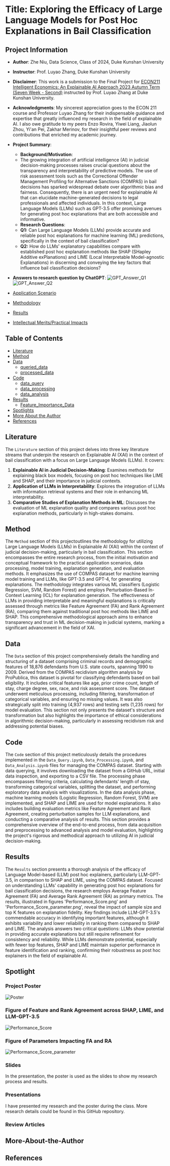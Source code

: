 # Title: Exploring the Efficacy of Large Language Models for Post Hoc Explanations in Bail Classification

## Project Information

- **Author**: Zhe Niu, Data Science, Class of 2024, Duke Kunshan University
- **Instructor**: Prof. Luyao Zhang, Duke Kunshan University
- **Disclaimer**: This work is a submission to the Final Project for [ECON211 Intelligent Economics: An Explainable AI Approach 2023 Autumn Term (Seven Week - Second)](https://ms.pubpub.org/) instructed by Prof. Luyao Zhang at Duke Kunshan University.
- **Acknowledgments**: My sincerest appreciation goes to the ECON 211 course and Professor Luyao Zhang for their indispensable guidance and expertise that greatly influenced my research in the field of explainable AI. I also owe gratitude to my peers Enzo Rovira, Yiwei Liang, Jiaolun Zhou, Yi'an Pei, Zakhar Merinov, for their insightful peer reviews and contributions that enriched my academic journey.

- **Project Summary**:
  - **Background/Motivation**:
  - The growing integration of artificial intelligence (AI) in judicial decision-making processes raises crucial questions about the transparency and interpretability of predictive models. The use of risk assessment tools such as the Correctional Offender Management Profiling for Alternative Sanctions (COMPAS) in bail decisions has sparked widespread debate over algorithmic bias and fairness. Consequently, there is an urgent need for explainable AI that can elucidate machine-generated decisions to legal professionals and affected individuals. In this context, Large Language Models (LLMs) such as GPT-3.5 offer promising avenues for generating post hoc explanations that are both accessible and informative.
  - **Research Questions**:
  - **Q1:** Can Large Language Models (LLMs) provide accurate and reliable post hoc explanations for machine learning (ML) predictions, specifically in the context of bail classification?
  - **Q2:** How do LLMs' explanatory capabilities compare with established post hoc explanation methods like SHAP (SHapley Additive exPlanations) and LIME (Local Interpretable Model-agnostic Explanations) in discerning and conveying the key factors that influence bail classification decisions?

- **Answers to research question by ChatGPT**: 
![GPT_Answer_Q1](GPT_Answer_1.png)
![GPT_Answer_Q2](GPT_Answer_2.png)

- [Application Scenario](./Method/)
- [Methodology](./Method/)
- [Results](./Method/)
- [Intellectual Merits/Practical Impacts](./Method/)

  
## Table of Contents

- [Literature](./Literature/)
- [Method](./Method/)
- [Data](./Data/)
  - [queried_data](./Data/queried_data)
  - [processed_data](./Data/processed_data)
- [Code](./Code/)
  - [data_query](./Code/data_query)
  - [data_processing](./Code/data_processing)
  - [data_analysis](./Code/data_analysis)
- [Results](./Results/)
  - [Feature_Importance_Data](./Results/Feature_Importance_Data)
- [Spotlights](./Spotlights/)
- [More About the Author](#More-About-the-Author)
- [References](#References)

## Literature

The `Literature` section of this project delves into three key literature streams that underpin the research on Explainable AI (XAI) in the context of bail classification with a focus on Large Language Models (LLMs). It covers:

1. **Explainable AI in Judicial Decision-Making**: Examines methods for explaining black box models, focusing on post hoc techniques like LIME and SHAP, and their importance in judicial contexts.
2. **Application of LLMs in Interpretability**: Explores the integration of LLMs with information retrieval systems and their role in enhancing ML interpretability.
3. **Comparative Studies of Explanation Methods in ML**: Discusses the evaluation of ML explanation quality and compares various post hoc explanation methods, particularly in high-stakes domains.

## Method

The `Method` section of this projectoutlines the methodology for utilizing Large Language Models (LLMs) in Explainable AI (XAI) within the context of judicial decision-making, particularly in bail classification. This section encompasses the entire research process, from the initial motivation and conceptual framework to the practical application scenarios, data processing, model training, explanation generation, and evaluation methods. It emphasizes the use of COMPAS dataset for machine learning model training and LLMs, like GPT-3.5 and GPT-4, for generating explanations. The methodology integrates various ML classifiers (Logistic Regression, SVM, Random Forest) and employs Perturbation-Based In-Context Learning (ICL) for explanation generation. The effectiveness of LLMs in providing interpretable and meaningful explanations is critically assessed through metrics like Feature Agreement (FA) and Rank Agreement (RA), comparing them against traditional post hoc methods like LIME and SHAP. This comprehensive methodological approach aims to enhance transparency and trust in ML decision-making in judicial systems, marking a significant advancement in the field of XAI.

## Data

The `Data` section of this project comprehensively details the handling and structuring of a dataset comprising criminal records and demographic features of 18,876 defendants from U.S. state courts, spanning 1990 to 2009. Derived from the COMPAS recidivism algorithm analysis by ProPublica, this dataset is pivotal for classifying defendants based on bail eligibility. It includes critical features like age, prior crime count, length of stay, charge degree, sex, race, and risk assessment score. The dataset underwent meticulous processing, including filtering, transformation of categorical variables, and ensuring no missing values. It was also strategically split into training (4,937 rows) and testing sets (1,235 rows) for model evaluation. This section not only presents the dataset's structure and transformation but also highlights the importance of ethical considerations in algorithmic decision-making, particularly in assessing recidivism risk and addressing potential biases.

## Code

The `Code` section of this project meticulously details the procedures implemented in the `Data_Query.ipynb`, `Data_Processing.ipynb`, and `Data_Analysis.ipynb` files for managing the COMPAS dataset. Starting with data querying, it involves downloading the dataset from a GitHub URL, initial data inspection, and exporting to a CSV file. The processing phase encompasses filtering criteria, calculating defendants' length of stay, transforming categorical variables, splitting the dataset, and performing exploratory data analysis with visualizations. In the data analysis phase, machine learning models (Logistic Regression, Random Forest, SVM) are implemented, and SHAP and LIME are used for model explanations. It also includes building evaluation metrics like Feature Agreement and Rank Agreement, creating perturbation samples for LLM explanations, and conducting a comparative analysis of results. This section provides a comprehensive overview of the end-to-end process, from data acquisition and preprocessing to advanced analysis and model evaluation, highlighting the project's rigorous and methodical approach to utilizing AI in judicial decision-making.

## Results

The `Results` section presents a thorough analysis of the efficacy of Language Model-based (LLM) post hoc explainers, particularly LLM-GPT-3.5, in comparison to SHAP and LIME, using the COMPAS dataset. Focused on understanding LLMs' capability in generating post hoc explanations for bail classification decisions, the research employs Average Feature Agreement (FA) and Average Rank Agreement (RA) as primary metrics. The results, illustrated in figures 'Performance_Score.png' and 'Performance_Score_parameter.png', reveal the impact of sample size and top K features on explanation fidelity. Key findings include LLM-GPT-3.5's commendable accuracy in identifying important features, although it exhibits variability and lower reliability in ranking them compared to SHAP and LIME. The analysis answers two critical questions: LLMs show potential in providing accurate explanations but still require refinement for consistency and reliability. While LLMs demonstrate potential, especially with fewer top features, SHAP and LIME maintain superior performance in feature identification and ranking, confirming their robustness as post hoc explainers in the field of explainable AI.

## Spotlight

### Project Poster
![Poster](Econ211_Zhe_Niu_Poster.png)

### Figure of Feature and Rank Agreement across SHAP, LIME, and LLM-GPT-3.5
![Performance_Score](Performance_Score.png)

### Figure of Parameters Impacting FA and RA
![Performance_Score_parameter](Performance_Score_parameter.png)

### Slides
In the presentation, the poster is used as the slides to show my research process and results.

### Presentations
I have presented my research and the poster during the class. More research details could be found in this GitHub repository.

### Review Articles



## More-About-the-Author

## References
